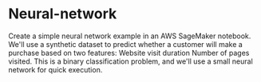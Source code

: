 # Neural-network
Create a simple neural network example in an AWS SageMaker notebook. We'll use a synthetic dataset to predict whether a customer will make a purchase based on two features:  Website visit duration Number of pages visited. This is a binary classification problem, and we'll use a small neural network for quick execution.
